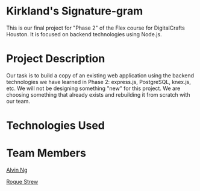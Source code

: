 # Kirkland's Signature-gram

This is our final project for "Phase 2" of the Flex course for DigitalCrafts Houston. It is focused on backend technologies using Node.js.


# Project Description

Our task is to build a copy of an existing web application using the backend technologies we have learned in Phase 2: express.js, PostgreSQL, knex.js, etc. We will not be designing something "new" for this project. We are choosing something that already exists and rebuilding it from scratch with our team.


# Technologies Used


# Team Members

[Alvin Ng](https://github.com/ngalvin93)

[Roque Strew](https://github.com/roquestrew)
